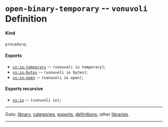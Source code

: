 

<a id='definition__vonuvoli__open-binary-temporary'></a>

# `open-binary-temporary` -- `vonuvoli` Definition


<a id='definition__vonuvoli__open-binary-temporary__kind'></a>

#### Kind

`procedure`;


<a id='definition__vonuvoli__open-binary-temporary__exports'></a>

#### Exports

 * [`vs:io-temporary`](../../vonuvoli/exports/vs_3a_io-temporary.md#export__vonuvoli__vs_3a_io-temporary) -- `(vonuvoli io temporary)`;
 * [`vs:io-bytes`](../../vonuvoli/exports/vs_3a_io-bytes.md#export__vonuvoli__vs_3a_io-bytes) -- `(vonuvoli io bytes)`;
 * [`vs:io-open`](../../vonuvoli/exports/vs_3a_io-open.md#export__vonuvoli__vs_3a_io-open) -- `(vonuvoli io open)`;


<a id='definition__vonuvoli__open-binary-temporary__exports-recursive'></a>

#### Exports recursive

 * [`vs:io`](../../vonuvoli/exports/vs_3a_io.md#export__vonuvoli__vs_3a_io) -- `(vonuvoli io)`;

----

Goto: [library](../../vonuvoli/_index.md#library__vonuvoli), [categories](../../vonuvoli/categories/_index.md#toc__vonuvoli__categories), [exports](../../vonuvoli/exports/_index.md#toc__vonuvoli__exports), [definitions](../../vonuvoli/definitions/_index.md#toc__vonuvoli__definitions), other [libraries](../../_libraries.md#toc__libraries).

----

